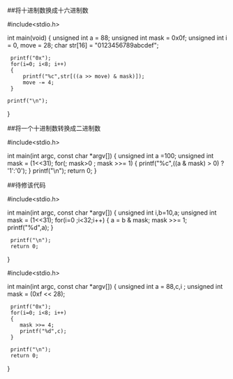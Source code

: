 ##将十进制数换成十六进制数

 #include<stdio.h>

 int main(void)
 {
     unsigned int a = 88;
     unsigned int mask = 0x0f;
     unsigned int i = 0, move = 28;
     char str[16] = "0123456789abcdef";

     printf("0x");
     for(i=0; i<8; i++)
     {
         printf("%c",str[((a >> move) & mask)]);
         move -= 4;
     }

    printf("\n");
 }

##将一个十进制数转换成二进制数


 #include<stdio.h>

 int main(int argc, const char *argv[])
 {
     unsigned int a =100;
     unsigned int mask = (1<<31);
     for(; mask>0 ; mask >>= 1)
     {
         printf("%c",((a & mask) > 0) ? '1':'0');
     }
     printf("\n");
     return 0;
 }



##待修该代码

 #include<stdio.h>

 int main(int argc, const char *argv[])
 {
     unsigned int i,b=10,a;
     unsigned int mask = (1<<31);
     for(i=0 ;i<32;i++)
     {
         a = b & mask;
         mask >>= 1;
         printf("%d",a);
     }

     printf("\n");
     return 0;
 }  



 #include<stdio.h>

 int main(int argc, const char *argv[])
 {
     unsigned int a = 88,c,i ;
     unsigned int mask = (0xf << 28);
 
     printf("0x");
     for(i=0; i<8; i++)
     {
        mask >>= 4;
        printf("%d",c);
     }

     printf("\n");
     return 0;
 }
